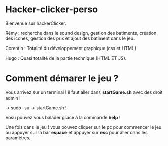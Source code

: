 # Hacker-clicker-perso

Bienvenue sur hackerClicker.

Rémy : recherche dans le sound design, gestion des batiments, création des icones, gestion des prix et ajout des batiment dans le jeu.

Corentin : Totalité du développement graphique (css et HTML)

Hugo : Quasi totalité de la partie technique (HTML ET JS).


# Comment démarer le jeu ?

Vous arrivez sur un terminal ! il faut aller dans **startGame.sh** avec des droit admin !

→ sudo -su
→ startGame.sh !


Vosu pouvez vous balader grace à la commande **help** !

Une fois dans le jeu ! vous pouvez cliquer sur le pc pour commencer le jeu ou appuyer sur la bar __espace__ et appuyer sur __esc__ pour aller dans les paramètres.
